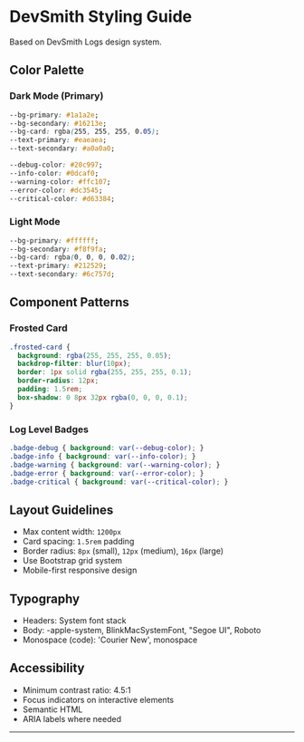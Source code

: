 # DevSmith Styling Guide

Based on DevSmith Logs design system.

## Color Palette

### Dark Mode (Primary)
```css
--bg-primary: #1a1a2e;
--bg-secondary: #16213e;
--bg-card: rgba(255, 255, 255, 0.05);
--text-primary: #eaeaea;
--text-secondary: #a0a0a0;

--debug-color: #20c997;
--info-color: #0dcaf0;
--warning-color: #ffc107;
--error-color: #dc3545;
--critical-color: #d63384;
```

### Light Mode
```css
--bg-primary: #ffffff;
--bg-secondary: #f8f9fa;
--bg-card: rgba(0, 0, 0, 0.02);
--text-primary: #212529;
--text-secondary: #6c757d;
```

## Component Patterns

### Frosted Card
```css
.frosted-card {
  background: rgba(255, 255, 255, 0.05);
  backdrop-filter: blur(10px);
  border: 1px solid rgba(255, 255, 255, 0.1);
  border-radius: 12px;
  padding: 1.5rem;
  box-shadow: 0 8px 32px rgba(0, 0, 0, 0.1);
}
```

### Log Level Badges
```css
.badge-debug { background: var(--debug-color); }
.badge-info { background: var(--info-color); }
.badge-warning { background: var(--warning-color); }
.badge-error { background: var(--error-color); }
.badge-critical { background: var(--critical-color); }
```

## Layout Guidelines

- Max content width: `1200px`
- Card spacing: `1.5rem` padding
- Border radius: `8px` (small), `12px` (medium), `16px` (large)
- Use Bootstrap grid system
- Mobile-first responsive design

## Typography

- Headers: System font stack
- Body: -apple-system, BlinkMacSystemFont, "Segoe UI", Roboto
- Monospace (code): 'Courier New', monospace

## Accessibility

- Minimum contrast ratio: 4.5:1
- Focus indicators on interactive elements
- Semantic HTML
- ARIA labels where needed

---
